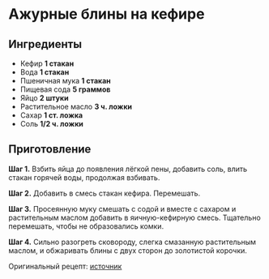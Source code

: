 # Ажурные блины на кефире

## Ингредиенты

- Кефир **1 стакан**
- Вода **1 стакан**
- Пшеничная мука **1 стакан**
- Пищевая сода **5 граммов**
- Яйцо **2 штуки**
- Растительное масло **3 ч. ложки**
- Сахар **1 ст. ложка**
- Соль **1/2 ч. ложки**

## Приготовление

**Шаг 1.** Взбить яйца до появления лёгкой пены, добавить соль, влить стакан
горячей воды, продолжая взбивать.

**Шаг 2.** Добавить в смесь стакан кефира. Перемешать.

**Шаг 3.** Просеянную муку смешать с содой и вместе с сахаром и растительным
маслом добавить в яичную-кефирную смесь. Тщательно перемешать, чтобы не
образовались комки.

**Шаг 4.** Сильно разогреть сковороду, слегка смазанную растительным маслом,
и обжаривать блины с двух сторон до золотистой корочки.

Оригинальный рецепт: [источник](https://www.maggi.ru/recipe/bliny-na-kefire)
